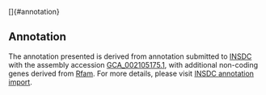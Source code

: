 []{#annotation}

Annotation
----------

The annotation presented is derived from annotation submitted to
[INSDC](http://www.insdc.org) with the assembly accession
[GCA\_002105175.1](http://www.ebi.ac.uk/ena/data/view/GCA_002105175.1),
with additional non-coding genes derived from
[Rfam](http://rfam.xfam.org/). For more details, please visit [INSDC
annotation
import](http://ensemblgenomes.org/info/data/insdc_annotation).
